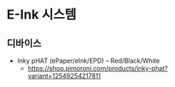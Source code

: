 # E-Ink 시스템
## 디바이스
- Inky pHAT (ePaper/eInk/EPD) – Red/Black/White
  - https://shop.pimoroni.com/products/inky-phat?variant=12549254217811
  
